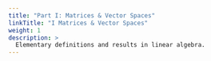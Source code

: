 ```yaml
---
title: "Part I: Matrices & Vector Spaces"
linkTitle: "I Matrices & Vector Spaces"
weight: 1
description: >
  Elementary definitions and results in linear algebra.
---
```


